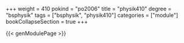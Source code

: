 +++
weight = 410
pokind = "po2006"
title = "physik410"
degree = "bsphysik"
tags = ["bsphysik", "physik410"]
categories = ["module"]
bookCollapseSection = true
+++

{{< genModulePage >}}
